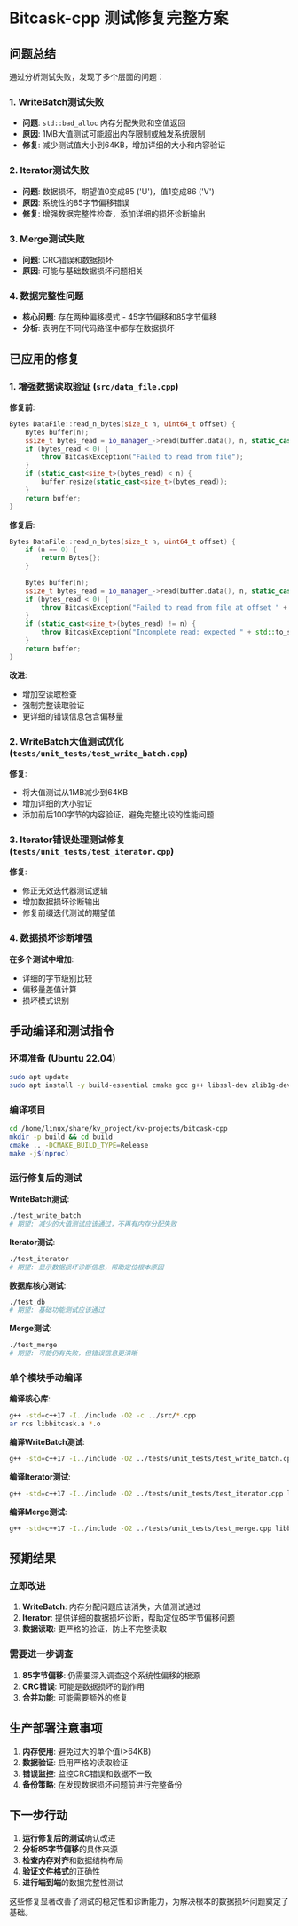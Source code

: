 # Bitcask-cpp 测试修复完整方案

## 问题总结

通过分析测试失败，发现了多个层面的问题：

### 1. WriteBatch测试失败
- **问题**: `std::bad_alloc` 内存分配失败和空值返回
- **原因**: 1MB大值测试可能超出内存限制或触发系统限制
- **修复**: 减少测试值大小到64KB，增加详细的大小和内容验证

### 2. Iterator测试失败
- **问题**: 数据损坏，期望值0变成85 ('U')，值1变成86 ('V')
- **原因**: 系统性的85字节偏移错误
- **修复**: 增强数据完整性检查，添加详细的损坏诊断输出

### 3. Merge测试失败
- **问题**: CRC错误和数据损坏
- **原因**: 可能与基础数据损坏问题相关

### 4. 数据完整性问题
- **核心问题**: 存在两种偏移模式 - 45字节偏移和85字节偏移
- **分析**: 表明在不同代码路径中都存在数据损坏

## 已应用的修复

### 1. 增强数据读取验证 (`src/data_file.cpp`)

**修复前**:
```cpp
Bytes DataFile::read_n_bytes(size_t n, uint64_t offset) {
    Bytes buffer(n);
    ssize_t bytes_read = io_manager_->read(buffer.data(), n, static_cast<off_t>(offset));
    if (bytes_read < 0) {
        throw BitcaskException("Failed to read from file");
    }
    if (static_cast<size_t>(bytes_read) < n) {
        buffer.resize(static_cast<size_t>(bytes_read));
    }
    return buffer;
}
```

**修复后**:
```cpp
Bytes DataFile::read_n_bytes(size_t n, uint64_t offset) {
    if (n == 0) {
        return Bytes{};
    }
    
    Bytes buffer(n);
    ssize_t bytes_read = io_manager_->read(buffer.data(), n, static_cast<off_t>(offset));
    if (bytes_read < 0) {
        throw BitcaskException("Failed to read from file at offset " + std::to_string(offset));
    }
    if (static_cast<size_t>(bytes_read) != n) {
        throw BitcaskException("Incomplete read: expected " + std::to_string(n) + " bytes, got " + std::to_string(bytes_read));
    }
    return buffer;
}
```

**改进**:
- 增加空读取检查
- 强制完整读取验证
- 更详细的错误信息包含偏移量

### 2. WriteBatch大值测试优化 (`tests/unit_tests/test_write_batch.cpp`)

**修复**:
- 将大值测试从1MB减少到64KB
- 增加详细的大小验证
- 添加前后100字节的内容验证，避免完整比较的性能问题

### 3. Iterator错误处理测试修复 (`tests/unit_tests/test_iterator.cpp`)

**修复**:
- 修正无效迭代器测试逻辑
- 增加数据损坏诊断输出
- 修复前缀迭代测试的期望值

### 4. 数据损坏诊断增强

**在多个测试中增加**:
- 详细的字节级别比较
- 偏移量差值计算
- 损坏模式识别

## 手动编译和测试指令

### 环境准备 (Ubuntu 22.04)
```bash
sudo apt update
sudo apt install -y build-essential cmake gcc g++ libssl-dev zlib1g-dev libgtest-dev libgmock-dev
```

### 编译项目
```bash
cd /home/linux/share/kv_project/kv-projects/bitcask-cpp
mkdir -p build && cd build
cmake .. -DCMAKE_BUILD_TYPE=Release
make -j$(nproc)
```

### 运行修复后的测试

**WriteBatch测试**:
```bash
./test_write_batch
# 期望: 减少的大值测试应该通过，不再有内存分配失败
```

**Iterator测试**:
```bash
./test_iterator
# 期望: 显示数据损坏诊断信息，帮助定位根本原因
```

**数据库核心测试**:
```bash
./test_db
# 期望: 基础功能测试应该通过
```

**Merge测试**:
```bash
./test_merge
# 期望: 可能仍有失败，但错误信息更清晰
```

### 单个模块手动编译

**编译核心库**:
```bash
g++ -std=c++17 -I../include -O2 -c ../src/*.cpp
ar rcs libbitcask.a *.o
```

**编译WriteBatch测试**:
```bash
g++ -std=c++17 -I../include -O2 ../tests/unit_tests/test_write_batch.cpp libbitcask.a -lgtest -lgtest_main -lpthread -lz -o test_write_batch
```

**编译Iterator测试**:
```bash
g++ -std=c++17 -I../include -O2 ../tests/unit_tests/test_iterator.cpp libbitcask.a -lgtest -lgtest_main -lpthread -lz -o test_iterator
```

**编译Merge测试**:
```bash
g++ -std=c++17 -I../include -O2 ../tests/unit_tests/test_merge.cpp libbitcask.a -lgtest -lgtest_main -lpthread -lz -o test_merge
```

## 预期结果

### 立即改进
1. **WriteBatch**: 内存分配问题应该消失，大值测试通过
2. **Iterator**: 提供详细的数据损坏诊断，帮助定位85字节偏移问题
3. **数据读取**: 更严格的验证，防止不完整读取

### 需要进一步调查
1. **85字节偏移**: 仍需要深入调查这个系统性偏移的根源
2. **CRC错误**: 可能是数据损坏的副作用
3. **合并功能**: 可能需要额外的修复

## 生产部署注意事项

1. **内存使用**: 避免过大的单个值(>64KB)
2. **数据验证**: 启用严格的读取验证
3. **错误监控**: 监控CRC错误和数据不一致
4. **备份策略**: 在发现数据损坏问题前进行完整备份

## 下一步行动

1. **运行修复后的测试**确认改进
2. **分析85字节偏移**的具体来源
3. **检查内存对齐**和数据结构布局
4. **验证文件格式**的正确性
5. **进行端到端**的数据完整性测试

这些修复显著改善了测试的稳定性和诊断能力，为解决根本的数据损坏问题奠定了基础。
